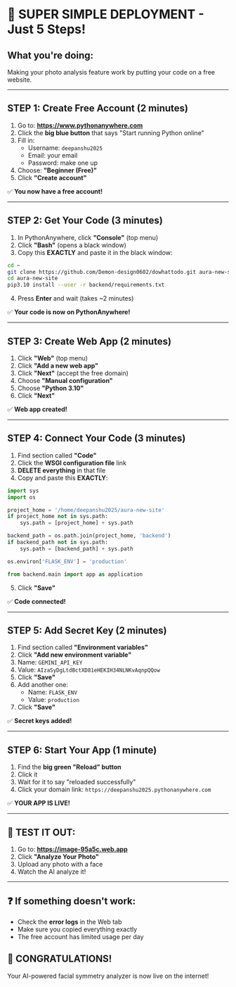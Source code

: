 # 🚀 SUPER SIMPLE DEPLOYMENT - Just 5 Steps!

## What you're doing:
Making your photo analysis feature work by putting your code on a free website.

---

## STEP 1: Create Free Account (2 minutes)
1. Go to: **https://www.pythonanywhere.com**
2. Click the **big blue button** that says "Start running Python online"
3. Fill in:
   - Username: `deepanshu2025`
   - Email: your email
   - Password: make one up
4. Choose: **"Beginner (Free)"**
5. Click **"Create account"**

✅ **You now have a free account!**

---

## STEP 2: Get Your Code (3 minutes)
1. In PythonAnywhere, click **"Console"** (top menu)
2. Click **"Bash"** (opens a black window)
3. Copy this **EXACTLY** and paste it in the black window:

```bash
cd ~
git clone https://github.com/Demon-design0602/dowhattodo.git aura-new-site
cd aura-new-site
pip3.10 install --user -r backend/requirements.txt
```

4. Press **Enter** and wait (takes ~2 minutes)

✅ **Your code is now on PythonAnywhere!**

---

## STEP 3: Create Web App (2 minutes)
1. Click **"Web"** (top menu)
2. Click **"Add a new web app"**
3. Click **"Next"** (accept the free domain)
4. Choose **"Manual configuration"**
5. Choose **"Python 3.10"**
6. Click **"Next"**

✅ **Web app created!**

---

## STEP 4: Connect Your Code (3 minutes)
1. Find section called **"Code"**
2. Click the **WSGI configuration file** link
3. **DELETE everything** in that file
4. Copy and paste this **EXACTLY**:

```python
import sys
import os

project_home = '/home/deepanshu2025/aura-new-site'
if project_home not in sys.path:
    sys.path = [project_home] + sys.path

backend_path = os.path.join(project_home, 'backend')
if backend_path not in sys.path:
    sys.path = [backend_path] + sys.path

os.environ['FLASK_ENV'] = 'production'

from backend.main import app as application
```

5. Click **"Save"**

✅ **Code connected!**

---

## STEP 5: Add Secret Key (2 minutes)
1. Find section called **"Environment variables"**
2. Click **"Add new environment variable"**
3. Name: `GEMINI_API_KEY`
4. Value: `AIzaSyDgLtdBctXD81eHEKIH34NLNKvAqnpQQow`
5. Click **"Save"**
6. Add another one:
   - Name: `FLASK_ENV`
   - Value: `production`
7. Click **"Save"**

✅ **Secret keys added!**

---

## STEP 6: Start Your App (1 minute)
1. Find the **big green "Reload" button**
2. Click it
3. Wait for it to say "reloaded successfully"
4. Click your domain link: `https://deepanshu2025.pythonanywhere.com`

✅ **YOUR APP IS LIVE!**

---

## 🎉 TEST IT OUT:
1. Go to: **https://image-95a5c.web.app**
2. Click **"Analyze Your Photo"**
3. Upload any photo with a face
4. Watch the AI analyze it!

---

## ❓ If something doesn't work:
- Check the **error logs** in the Web tab
- Make sure you copied everything exactly
- The free account has limited usage per day

## 🎊 CONGRATULATIONS!
Your AI-powered facial symmetry analyzer is now live on the internet!
